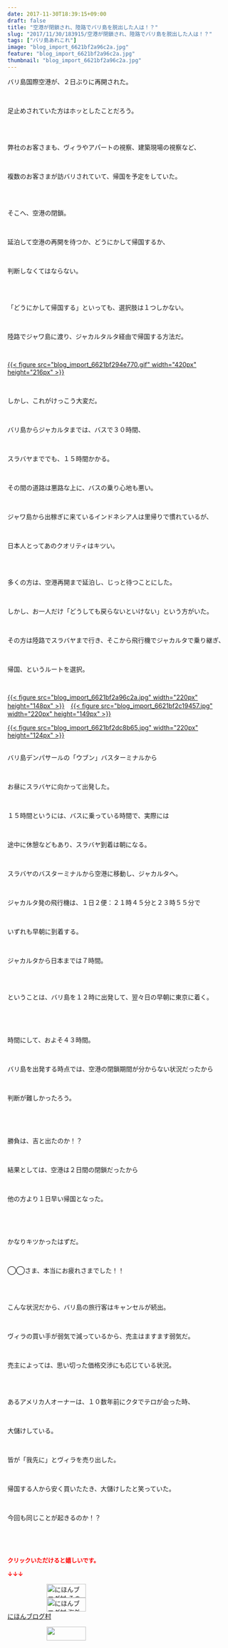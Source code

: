 ```yaml
---
date: 2017-11-30T18:39:15+09:00
draft: false
title: "空港が閉鎖され、陸路でバリ島を脱出した人は！？"
slug: "2017/11/30/183915/空港が閉鎖され、陸路でバリ島を脱出した人は！？"
tags: ["バリ島あれこれ"]
image: "blog_import_6621bf2a96c2a.jpg"
feature: "blog_import_6621bf2a96c2a.jpg"
thumbnail: "blog_import_6621bf2a96c2a.jpg"
---
```

<p>バリ島国際空港が、２日ぶりに再開された。</p><p> </p><p>足止めされていた方はホッとしたことだろう。</p><p> </p><p><br/>弊社のお客さまも、ヴィラやアパートの視察、建築現場の視察など、</p><p> </p><p>複数のお客さまが訪バリされていて、帰国を予定をしていた。</p><p> </p><p><br/>そこへ、空港の閉鎖。</p><p> </p><p>延泊して空港の再開を待つか、どうにかして帰国するか、</p><p> </p><p>判断しなくてはならない。</p><p> </p><p><br/>「どうにかして帰国する」といっても、選択肢は１つしかない。</p><p> </p><p>陸路でジャワ島に渡り、ジャカルタルタ経由で帰国する方法だ。</p><p> </p><p><a href="blog_import_6621bf294e770.gif">{{< figure src="blog_import_6621bf294e770.gif" width="420px" height="216px" >}}</a></p><p> </p><p>しかし、これがけっこう大変だ。</p><p> </p><p>バリ島からジャカルタまでは、バスで３０時間、</p><p> </p><p>スラバヤまででも、１５時間かかる。</p><p> </p><p>その間の道路は悪路な上に、バスの乗り心地も悪い。</p><p> </p><p>ジャワ島から出稼ぎに来ているインドネシア人は里帰りで慣れているが、</p><p> </p><p>日本人とってあのクオリティはキツい。</p><p> </p><p><br/>多くの方は、空港再開まで延泊し、じっと待つことにした。</p><p> </p><p>しかし、お一人だけ「どうしても戻らないといけない」という方がいた。</p><p> </p><p>その方は陸路でスラバヤまで行き、そこから飛行機でジャカルタで乗り継ぎ、</p><p> </p><p>帰国、というルートを選択。</p><p> </p><p><a href="blog_import_6621bf2a96c2a.jpg">{{< figure src="blog_import_6621bf2a96c2a.jpg" width="220px" height="148px" >}}</a>　<a href="blog_import_6621bf2c19457.jpg">{{< figure src="blog_import_6621bf2c19457.jpg" width="220px" height="149px" >}}</a></p><p><a href="blog_import_6621bf2dc8b65.jpg">{{< figure src="blog_import_6621bf2dc8b65.jpg" width="220px" height="124px" >}}</a></p><p><br/>バリ島デンパサールの「ウブン」バスターミナルから</p><p> </p><p>お昼にスラバヤに向かって出発した。</p><p> </p><p>１５時間というには、バスに乗っている時間で、実際には</p><p> </p><p>途中に休憩などもあり、スラバヤ到着は朝になる。</p><p> </p><p>スラバヤのバスターミナルから空港に移動し、ジャカルタへ。</p><p> </p><p>ジャカルタ発の飛行機は、１日２便：２１時４５分と２３時５５分で</p><p> </p><p>いずれも早朝に到着する。</p><p> </p><p>ジャカルタから日本までは７時間。</p><p> </p><p><br/>ということは、バリ島を１２時に出発して、翌々日の早朝に東京に着く。</p><p> </p><p> </p><p>時間にして、およそ４３時間。</p><p> </p><p>バリ島を出発する時点では、空港の閉鎖期間が分からない状況だったから</p><p> </p><p>判断が難しかったろう。</p><p> </p><p> </p><p>勝負は、吉と出たのか！？</p><p> </p><p>結果としては、空港は２日間の閉鎖だったから</p><p> </p><p>他の方より１日早い帰国となった。</p><p> </p><p> </p><p>かなりキツかったはずだ。</p><p> </p><p>◯◯さま、本当にお疲れさまでした！！</p><p> </p><p><br/>こんな状況だから、バリ島の旅行客はキャンセルが続出。</p><p> </p><p>ヴィラの買い手が弱気で減っているから、売主はますます弱気だ。</p><p> </p><p>売主によっては、思い切った価格交渉にも応じている状況。</p><p> </p><p><br/>あるアメリカ人オーナーは、１０数年前にクタでテロが会った時、</p><p> </p><p>大儲けしている。</p><p> </p><p>皆が「我先に」とヴィラを売り出した。</p><p> </p><p>帰国する人から安く買いたたき、大儲けしたと笑っていた。</p><p> </p><p>今回も同じことが起きるのか！？</p><p> </p><p> </p><p><font color="#ff0000" size="2"><strong>クリックいただけると嬉しいです。</strong></font></p><p><font color="#ff0000" size="2"><strong>↓↓↓</strong></font></p><p><a href="ranking.html?p_cid=01260127" id="&amp;blogmura_banner" target="_blank"><img alt="にほんブログ村 その他生活ブログ 不動産投資へ" border="0" height="31" src="data:image/svg+xml;charset=utf-8,%3Csvg%20xmlns%3D%22http%3A%2F%2Fwww.w3.org%2F2000%2Fsvg%22%20title%3D%22Placeholder%20for%20Images%22%20role%3D%22presentation%22%20viewBox%3D%220%200%2088%2031%22%20%2F%3E" width="88" data-src="https://img-proxy.blog-video.jp/images?url=http%3A%2F%2Flife.blogmura.com%2Fhudousantoushi%2Fimg%2Fhudousantoushi88_31.gif" style="aspect-ratio: auto 88 / 31;"/><noscript><img alt="にほんブログ村 その他生活ブログ 不動産投資へ" border="0" height="31" src="https://img-proxy.blog-video.jp/images?url=http%3A%2F%2Flife.blogmura.com%2Fhudousantoushi%2Fimg%2Fhudousantoushi88_31.gif" width="88"></noscript></a><br/><a href="ranking.html?p_cid=01260127" target="_blank"><img alt="にほんブログ村 海外生活ブログ バリ島情報へ" border="0" height="31" src="data:image/svg+xml;charset=utf-8,%3Csvg%20xmlns%3D%22http%3A%2F%2Fwww.w3.org%2F2000%2Fsvg%22%20title%3D%22Placeholder%20for%20Images%22%20role%3D%22presentation%22%20viewBox%3D%220%200%2088%2031%22%20%2F%3E" width="88" data-src="https://img-proxy.blog-video.jp/images?url=http%3A%2F%2Foverseas.blogmura.com%2Fbali%2Fimg%2Fbali88_31.gif" style="aspect-ratio: auto 88 / 31;"/><noscript><img alt="にほんブログ村 海外生活ブログ バリ島情報へ" border="0" height="31" src="https://img-proxy.blog-video.jp/images?url=http%3A%2F%2Foverseas.blogmura.com%2Fbali%2Fimg%2Fbali88_31.gif" width="88"></noscript></a><br/><a href="ranking.html?p_cid=01260127" target="_blank">にほんブログ村</a></p><p><a href="link.php?1804582" title="人気ブログランキングへ"><img border="0" height="31" src="data:image/svg+xml;charset=utf-8,%3Csvg%20xmlns%3D%22http%3A%2F%2Fwww.w3.org%2F2000%2Fsvg%22%20title%3D%22Placeholder%20for%20Images%22%20role%3D%22presentation%22%20viewBox%3D%220%200%2088%2031%22%20%2F%3E" width="88" data-src="https://blog.with2.net/img/banner/banner_22.gif" style="aspect-ratio: auto 88 / 31;"/><noscript><img border="0" height="31" src="https://blog.with2.net/img/banner/banner_22.gif" width="88"></noscript></a></p>

